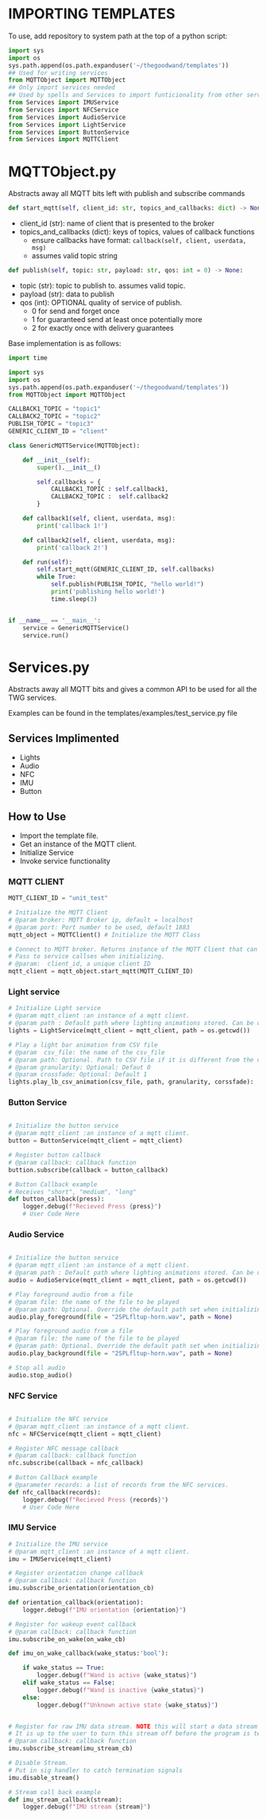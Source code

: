 # IMPORTING TEMPLATES #

To use, add repository to system path at the top of a python script:

```python
import sys
import os
sys.path.append(os.path.expanduser('~/thegoodwand/templates'))
## Used for writing services 
from MQTTObject import MQTTObject
## Only import services needed
## Used by spells and Services to import funticionality from other services 
from Services import IMUService
from Services import NFCService
from Services import AudioService
from Services import LightService
from Services import ButtonService
from Services import MQTTClient

```

# MQTTObject.py #
Abstracts away all MQTT bits left with publish and subscribe commands

```python
def start_mqtt(self, client_id: str, topics_and_callbacks: dict) -> None
```

- client_id (str): name of client that is presented to the broker
- topics_and_callbacks (dict): keys of topics, values of callback functions
    - ensure callbacks have format: `callback(self, client, userdata, msg)`
    - assumes valid topic string


```python 
def publish(self, topic: str, payload: str, qos: int = 0) -> None:
```

- topic (str): topic to publish to. assumes valid topic.
- payload (str): data to publish
- qos (int): OPTIONAL quality of service of publish.
    - 0 for send and forget once
    - 1 for guaranteed send at least once potentially more
    - 2 for exactly once with delivery guarantees

Base implementation is as follows:

```python
import time

import sys
import os
sys.path.append(os.path.expanduser('~/thegoodwand/templates'))
from MQTTObject import MQTTObject

CALLBACK1_TOPIC = "topic1"
CALLBACK2_TOPIC = "topic2"
PUBLISH_TOPIC = "topic3"
GENERIC_CLIENT_ID = "client"

class GenericMQTTService(MQTTObject):

    def __init__(self):
        super().__init__()

        self.callbacks = {
            CALLBACK1_TOPIC : self.callback1,
            CALLBACK2_TOPIC :  self.callback2
        }

    def callback1(self, client, userdata, msg):
        print('callback 1!')

    def callback2(self, client, userdata, msg):
        print('callback 2!')

    def run(self):
        self.start_mqtt(GENERIC_CLIENT_ID, self.callbacks)
        while True:
            self.publish(PUBLISH_TOPIC, "hello world!")
            print('publishing hello world!')
            time.sleep(3)


if __name__ == '__main__':
    service = GenericMQTTService()  
    service.run() 


```


# Services.py #

Abstracts away all MQTT bits and gives a common API to be used for all the TWG services. 

Examples can be found in the templates/examples/test_service.py file

## Services Implimented ##
* Lights
* Audio 
* NFC 
* IMU
* Button 

## How to Use ##

* Import the template file. 
* Get an instance of the MQTT client.
* Initialize Service 
* Invoke service functionality 


### MQTT CLIENT ###
```python 
MQTT_CLIENT_ID = "unit_test"

# Initialize the MQTT Client
# @param broker: MQTT Broker ip, default = localhost
# @param port: Port number to be used, default 1883
mqtt_object = MQTTClient() # Initialize the MQTT Class 

# Connect to MQTT broker. Returns instance of the MQTT Client that can be 
# Pass to service callses when initializing.
# @param:  client_id, a unique client ID  
mqtt_client = mqtt_object.start_mqtt(MQTT_CLIENT_ID) 
```

### Light service ###
```python
# Initialize Light service 
# @param mqtt_client :an instance of a mqtt client.
# @param path : Default path where lighting animations stored. Can be overrode in the play_lb_csv_animation function
lights = LightService(mqtt_client = mqtt_client, path = os.getcwd()) 

# Play a light bar animation from CSV file
# @param  csv_file: the name of the csv_file
# @param path: Optional. Path to CSV file if it is different from the default path set in the LightService Init
# @param granularity: Optional: Defaut 0 
# @param crossfade: Optional: Default 1
lights.play_lb_csv_animation(csv_file, path, granularity, corssfade):

```

### Button Service ### 
```python 

# Initialize the button service 
# @param mqtt_client :an instance of a mqtt client.
button = ButtonService(mqtt_client = mqtt_client)

# Register button callback 
# @param callback: callback function 
buttion.subscribe(callback = button_callback)

# Button Callback example 
# Receives "short", "medium", "long"
def button_callback(press):
    logger.debug(f"Recieved Press {press}")
    # User Code Here
```

### Audio Service ### 
```python 

# Initialize the button service 
# @param mqtt_client :an instance of a mqtt client.
# @param path : Default path where lighting animations stored. Can be overrode in the play functions
audio = AudioService(mqtt_client = mqtt_client, path = os.getcwd())

# Play foreground audio from a file
# @param file: the name of the file to be played 
# @param path: Optional. Override the default path set when initializing the class
audio.play_foreground(file = "2SPLfltup-horn.wav", path = None)

# Play foreground audio from a file
# @param file: the name of the file to be played 
# @param path: Optional. Override the default path set when initializing the class
audio.play_background(file = "2SPLfltup-horn.wav", path = None)

# Stop all audio
audio.stop_audio()
```

### NFC Service ### 
```python 

# Initialize the NFC service 
# @param mqtt_client :an instance of a mqtt client.
nfc = NFCService(mqtt_client = mqtt_client)

# Register NFC message callback 
# @param callback: callback function 
nfc.subscribe(callback = nfc_callback)

# Button Callback example 
# @parameter records: a list of records from the NFC services.
def nfc_callback(records):
    logger.debug(f"Recieved Press {records}")
    # User Code Here
```

### IMU Service ### 
```python 
# Initialize the IMU service 
# @param mqtt_client :an instance of a mqtt client.
imu = IMUService(mqtt_client)

# Register orientation change callback 
# @param callback: callback function 
imu.subscribe_orientation(orientation_cb)

def orientation_callback(orientation):
    logger.debug(f"IMU orientation {orientation}")

# Register for wakeup event callback 
# @param callback: callback function 
imu.subscribe_on_wake(on_wake_cb)

def imu_on_wake_callback(wake_status:'bool'):

    if wake_status == True: 
        logger.debug(f"Wand is active {wake_status}")
    elif wake_status == False: 
        logger.debug(f"Wand is inactive {wake_status}")
    else:    
        logger.debug(f"Unknown active state {wake_status}")


# Register for raw IMU data stream. NOTE this will start a data stream of IMU data
# It is up to the user to turn this stream off before the program is terminated 
# @param callback: callback function 
imu.subscribe_stream(imu_stream_cb)

# Disable Stream.
# Put in sig handler to catch termination signals
imu.disable_stream()

# Stream call back example
def imu_stream_callback(stream):
    logger.debug(f"IMU stream {stream}")


```
